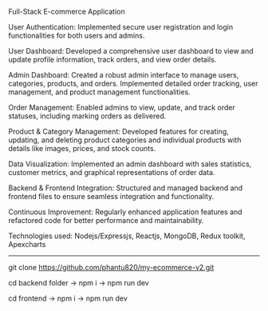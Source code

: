 Full-Stack E-commerce Application

User Authentication: Implemented secure user registration and login functionalities for both users and admins.

User Dashboard: Developed a comprehensive user dashboard to view and update profile information, track orders, and view order details.

Admin Dashboard: Created a robust admin interface to manage users, categories, products, and orders. Implemented detailed order tracking, user management, and product management functionalities.

Order Management: Enabled admins to view, update, and track order statuses, including marking orders as delivered.

Product & Category Management: Developed features for creating, updating, and deleting product categories and individual products with details like images, prices, and stock counts.

Data Visualization: Implemented an admin dashboard with sales statistics, customer metrics, and graphical representations of order data.

Backend & Frontend Integration: Structured and managed backend and frontend files to ensure seamless integration and functionality.

Continuous Improvement: Regularly enhanced application features and refactored code for better performance and maintainability.

Technologies used: Nodejs/Expressjs, Reactjs, MongoDB, Redux toolkit, Apexcharts

-----------------------------------------------------------
git clone https://github.com/phantu820/my-ecommerce-v2.git

cd backend folder -> npm i -> npm run dev

cd frontend -> npm i -> npm run dev
